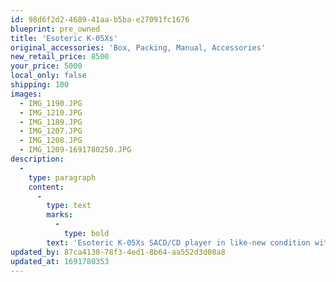 ```yaml
---
id: 98d6f2d2-4689-41aa-b5ba-e27091fc1676
blueprint: pre_owned
title: 'Esoteric K-05Xs'
original_accessories: 'Box, Packing, Manual, Accessories'
new_retail_price: 8500
your_price: 5000
local_only: false
shipping: 100
images:
  - IMG_1190.JPG
  - IMG_1210.JPG
  - IMG_1189.JPG
  - IMG_1207.JPG
  - IMG_1208.JPG
  - IMG_1209-1691780250.JPG
description:
  -
    type: paragraph
    content:
      -
        type: text
        marks:
          -
            type: bold
        text: 'Esoteric K-05Xs SACD/CD player in like-new condition with original box, packing and accessories. Superb sounding player that is built exceptionally well. Best of the best!'
updated_by: 87ca4130-78f3-4ed1-8b64-aa552d3d08a8
updated_at: 1691780353
---
```

